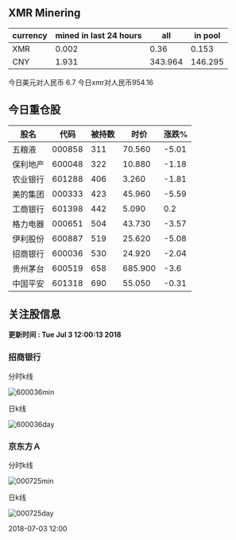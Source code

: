## XMR Minering

|currency|mined in last 24 hours|all|in pool|
|---|---|---|---|
|XMR|0.002|0.36|0.153|
|CNY|1.931|343.964|146.295|

今日美元对人民币 6.7	今日xmr对人民币954.16


## 今日重仓股 

|股名|代码|被持数|时价|涨跌%|
|---|---|---|---|---|
|五粮液|000858|311|70.560|-5.01|
|保利地产|600048|322|10.880|-1.18|
|农业银行|601288|406|3.260|-1.81|
|美的集团|000333|423|45.960|-5.59|
|工商银行|601398|442|5.090|0.2|
|格力电器|000651|504|43.730|-3.57|
|伊利股份|600887|519|25.620|-5.08|
|招商银行|600036|530|24.920|-2.04|
|贵州茅台|600519|658|685.900|-3.6|
|中国平安|601318|690|55.050|-0.31|

## 关注股信息
**更新时间 : Tue Jul  3 12:00:13 2018**
### 招商银行 
分时k线

![600036min](http://image.sinajs.cn/newchart/min/n/sh600036.gif)

日k线

![600036day](http://image.sinajs.cn/newchart/daily/n/sh600036.gif)

### 京东方Ａ 
分时k线

![000725min](http://image.sinajs.cn/newchart/min/n/sz000725.gif)

日k线

![000725day](http://image.sinajs.cn/newchart/daily/n/sz000725.gif)

2018-07-03 12:00